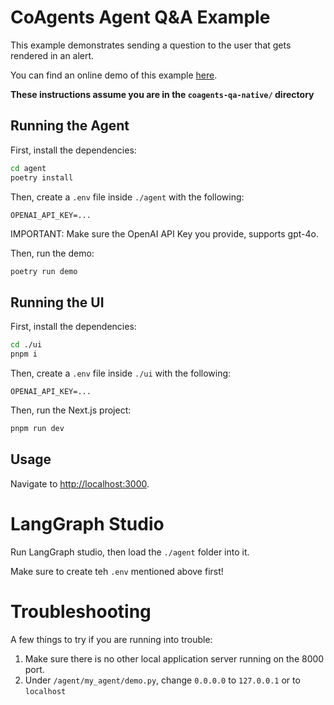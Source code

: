 # CoAgents Agent Q&A Example

This example demonstrates sending a question to the user that gets rendered in an alert.

You can find an online demo of this example [here](https://examples-coagents-qa-native-ui.vercel.app).

**These instructions assume you are in the `coagents-qa-native/` directory**

## Running the Agent

First, install the dependencies:

```sh
cd agent
poetry install
```

Then, create a `.env` file inside `./agent` with the following:

```
OPENAI_API_KEY=...
```

IMPORTANT:
Make sure the OpenAI API Key you provide, supports gpt-4o.

Then, run the demo:

```sh
poetry run demo
```

## Running the UI

First, install the dependencies:

```sh
cd ./ui
pnpm i
```

Then, create a `.env` file inside `./ui` with the following:

```
OPENAI_API_KEY=...
```

Then, run the Next.js project:

```sh
pnpm run dev
```

## Usage

Navigate to [http://localhost:3000](http://localhost:3000).

# LangGraph Studio

Run LangGraph studio, then load the `./agent` folder into it.

Make sure to create teh `.env` mentioned above first!

# Troubleshooting

A few things to try if you are running into trouble:

1. Make sure there is no other local application server running on the 8000 port.
2. Under `/agent/my_agent/demo.py`, change `0.0.0.0` to `127.0.0.1` or to `localhost`
